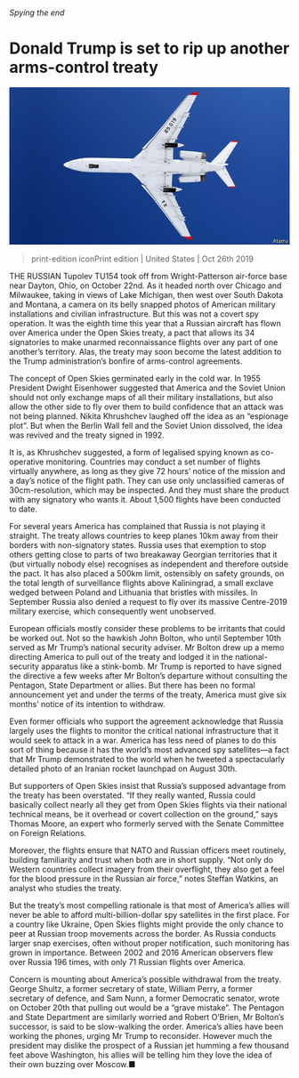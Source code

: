###### Spying the end

# Donald Trump is set to rip up another arms-control treaty 

![image](images/20191026_usp002.jpg) 

> print-edition iconPrint edition | United States | Oct 26th 2019 

THE RUSSIAN Tupolev TU154 took off from Wright-Patterson air-force base near Dayton, Ohio, on October 22nd. As it headed north over Chicago and Milwaukee, taking in views of Lake Michigan, then west over South Dakota and Montana, a camera on its belly snapped photos of American military installations and civilian infrastructure. But this was not a covert spy operation. It was the eighth time this year that a Russian aircraft has flown over America under the Open Skies treaty, a pact that allows its 34 signatories to make unarmed reconnaissance flights over any part of one another’s territory. Alas, the treaty may soon become the latest addition to the Trump administration’s bonfire of arms-control agreements. 

The concept of Open Skies germinated early in the cold war. In 1955 President Dwight Eisenhower suggested that America and the Soviet Union should not only exchange maps of all their military installations, but also allow the other side to fly over them to build confidence that an attack was not being planned. Nikita Khrushchev laughed off the idea as an “espionage plot”. But when the Berlin Wall fell and the Soviet Union dissolved, the idea was revived and the treaty signed in 1992. 

It is, as Khrushchev suggested, a form of legalised spying known as co-operative monitoring. Countries may conduct a set number of flights virtually anywhere, as long as they give 72 hours’ notice of the mission and a day’s notice of the flight path. They can use only unclassified cameras of 30cm-resolution, which may be inspected. And they must share the product with any signatory who wants it. About 1,500 flights have been conducted to date. 

For several years America has complained that Russia is not playing it straight. The treaty allows countries to keep planes 10km away from their borders with non-signatory states. Russia uses that exemption to stop others getting close to parts of two breakaway Georgian territories that it (but virtually nobody else) recognises as independent and therefore outside the pact. It has also placed a 500km limit, ostensibly on safety grounds, on the total length of surveillance flights above Kaliningrad, a small exclave wedged between Poland and Lithuania that bristles with missiles. In September Russia also denied a request to fly over its massive Centre-2019 military exercise, which consequently went unobserved. 

European officials mostly consider these problems to be irritants that could be worked out. Not so the hawkish John Bolton, who until September 10th served as Mr Trump’s national security adviser. Mr Bolton drew up a memo directing America to pull out of the treaty and lodged it in the national-security apparatus like a stink-bomb. Mr Trump is reported to have signed the directive a few weeks after Mr Bolton’s departure without consulting the Pentagon, State Department or allies. But there has been no formal announcement yet and under the terms of the treaty, America must give six months’ notice of its intention to withdraw. 

Even former officials who support the agreement acknowledge that Russia largely uses the flights to monitor the critical national infrastructure that it would seek to attack in a war. America has less need of planes to do this sort of thing because it has the world’s most advanced spy satellites—a fact that Mr Trump demonstrated to the world when he tweeted a spectacularly detailed photo of an Iranian rocket launchpad on August 30th. 

But supporters of Open Skies insist that Russia’s supposed advantage from the treaty has been overstated. “If they really wanted, Russia could basically collect nearly all they get from Open Skies flights via their national technical means, be it overhead or covert collection on the ground,” says Thomas Moore, an expert who formerly served with the Senate Committee on Foreign Relations. 

Moreover, the flights ensure that NATO and Russian officers meet routinely, building familiarity and trust when both are in short supply. “Not only do Western countries collect imagery from their overflight, they also get a feel for the blood pressure in the Russian air force,” notes Steffan Watkins, an analyst who studies the treaty. 

But the treaty’s most compelling rationale is that most of America’s allies will never be able to afford multi-billion-dollar spy satellites in the first place. For a country like Ukraine, Open Skies flights might provide the only chance to peer at Russian troop movements across the border. As Russia conducts larger snap exercises, often without proper notification, such monitoring has grown in importance. Between 2002 and 2016 American observers flew over Russia 196 times, with only 71 Russian flights over America. 

Concern is mounting about America’s possible withdrawal from the treaty. George Shultz, a former secretary of state, William Perry, a former secretary of defence, and Sam Nunn, a former Democratic senator, wrote on October 20th that pulling out would be a “grave mistake”. The Pentagon and State Department are similarly worried and Robert O’Brien, Mr Bolton’s successor, is said to be slow-walking the order. America’s allies have been working the phones, urging Mr Trump to reconsider. However much the president may dislike the prospect of a Russian jet humming a few thousand feet above Washington, his allies will be telling him they love the idea of their own buzzing over Moscow.■ 

